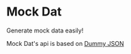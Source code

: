 # Mock Dat

Generate mock data easily!

Mock Dat's api is based on [Dummy JSON](https://github.com/webroo/dummy-json)
